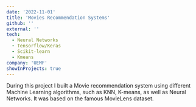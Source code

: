 ```yaml
---
date: '2022-11-01'
title: 'Movies Recommendation Systems'
github: ''
external: ''
tech:
  - Neural Networks
  - Tensorflow/Keras
  - Scikit-learn
  - Kmeans
company: 'UEMF'
showInProjects: true
---
```


During this project I built a Movie recommendation system using different Machine Learning algorithms, such as KNN, K-means, as well as Neural Networks. It was based on the famous MovieLens dataset.
